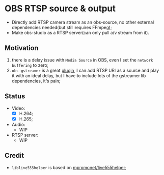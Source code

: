 # OBS RTSP source & output
- Directly add RTSP camera stream as an obs-source, no other external dependencies needed(but still requires FFmpeg);
- Make obs-studio as a RTSP server(can only pull a/v stream from it).

## Motivation
1. there is a delay issue with `Media Source` in OBS, even I set the `network buffering` to zero;
2. `obs-gstreamer` is a great [plugin](https://github.com/fzwoch/obs-gstreamer), I can add RTSP URI as a source and play it with an ideal delay, but I have to include lots of the gstreamer lib dependencies, it's pain;

## Status
- Video:
  - [x] H.264;
  - [x] H.265;
- Audio:
  - WIP
- RTSP server:
  - WIP  

## Credit
- `liblive555helper` is based on [mpromonet/live555helper](https://github.com/mpromonet/live555helper);
